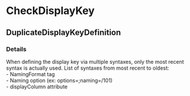 ﻿---  
uid: Validator_2_39_1  
---

# CheckDisplayKey

## DuplicateDisplayKeyDefinition

### Details

When defining the display key via multiple syntaxes, only the most recent syntax is actually used. List of syntaxes from most recent to oldest:  
 \- NamingFormat tag  
 \- Naming option (ex: options\=;naming\=\/101)  
 \- displayColumn attribute
